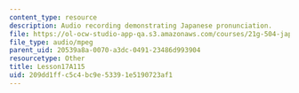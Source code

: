 ```yaml
---
content_type: resource
description: Audio recording demonstrating Japanese pronunciation.
file: https://ol-ocw-studio-app-qa.s3.amazonaws.com/courses/21g-504-japanese-iv-spring-2009/209dd1ffc5c4bc9e53391e5190723af1_Lesson17A115.mp3
file_type: audio/mpeg
parent_uid: 20539a8a-0070-a3dc-0491-23486d993904
resourcetype: Other
title: Lesson17A115
uid: 209dd1ff-c5c4-bc9e-5339-1e5190723af1
---
```

